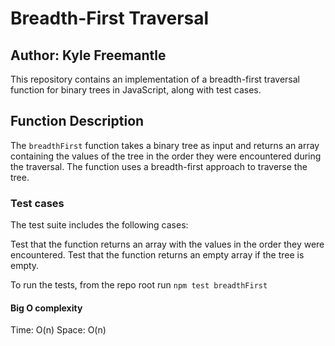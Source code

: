 # Breadth-First Traversal

## Author: Kyle Freemantle

This repository contains an implementation of a breadth-first traversal function for binary trees in JavaScript, along with test cases.

## Function Description

The `breadthFirst` function takes a binary tree as input and returns an array containing the values of the tree in the order they were encountered during the traversal. The function uses a breadth-first approach to traverse the tree.

### Test cases

The test suite includes the following cases:

Test that the function returns an array with the values in the order they were encountered.
Test that the function returns an empty array if the tree is empty.

To run the tests, from the repo root run `npm test breadthFirst`

#### Big O complexity

Time: O(n)
Space: O(n)

